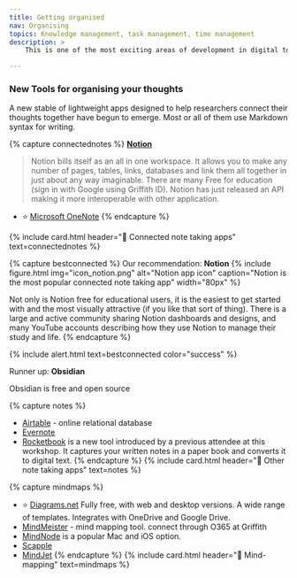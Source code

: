 ```yaml
---
title: Getting organised
nav: Organising
topics: Knowledge management, task management, time management
description: >
    This is one of the most exciting areas of development in digital tools for research. How to organise and connect your thoughts and plans so that you become a knowledge powerhouse!

---
```

### New Tools for organising your thoughts

A new stable of lightweight apps designed to help researchers connect their thoughts together have begun to emerge. Most or all of them use Markdown syntax for writing. 

{% capture connectednotes %}
 **[Notion](www.notion.so)** 
> Notion bills itself as an all in one workspace. It allows you to make any number of pages, tables, links, databases and link them all together in just about any way imaginable. There are many 
> Free for education (sign in with Google using Griffith ID). 
> Notion has just released an API making it more interoperable with other application. 
 - ⭐️ [Microsoft OneNote](https://www.onenote.com/hrd)
 {% endcapture %}

{% include card.html header="📒 Connected note taking apps" text=connectednotes %}

{% capture bestconnected %}
Our recommendation: **Notion**
{% include figure.html img="icon_notion.png" alt="Notion app icon" caption="Notion is the most popular connected note taking app" width="80px" %}

Not only is Notion free for educational users, it is the easiest to get started with and the most visually attractive (if you like that sort of thing). There is a large and active community sharing Notion dashboards and designs, and many YouTube accounts describing how they use Notion to manage their study and life. 
{% endcapture %}

{% include alert.html text=bestconnected color="success" %}


Runner up: **Obsidian**

Obsidian is free and open source 


{% capture notes %}
 - [Airtable](www.airtable.com) - online relational database
 - [Evernote](https://evernote.com)
 - [Rocketbook](https://getrocketbook.com.au/) is a new tool introduced by a previous attendee at this workshop. It captures your written notes in a paper book and converts it to digital text.
 {% endcapture %}
 {% include card.html header="📒 Other note taking apps" text=notes %}



{% capture mindmaps %}
 - ⭐️ [Diagrams.net](https://app.diagrams.net/) Fully free, with web and desktop versions. A wide range of templates. Integrates with OneDrive and Google Drive.
 - [MindMeister](https://www.mindmeister.com) - mind mapping tool. connect through O365 at Griffith
 - [MindNode](https://mindnode.com) is a popular Mac and iOS option.
 - [Scapple](https://www.literatureandlatte.com/scapple/overview)
 - [MindJet](https://www.mindjet.com)
{% endcapture %}
{% include card.html header="🧠 Mind-mapping" text=mindmaps %}

